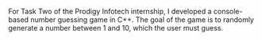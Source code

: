 For Task Two of the Prodigy Infotech internship, I developed a console-based number guessing game in C++. The goal of the game is to randomly generate a number between 1 and 10, which the user must guess.
